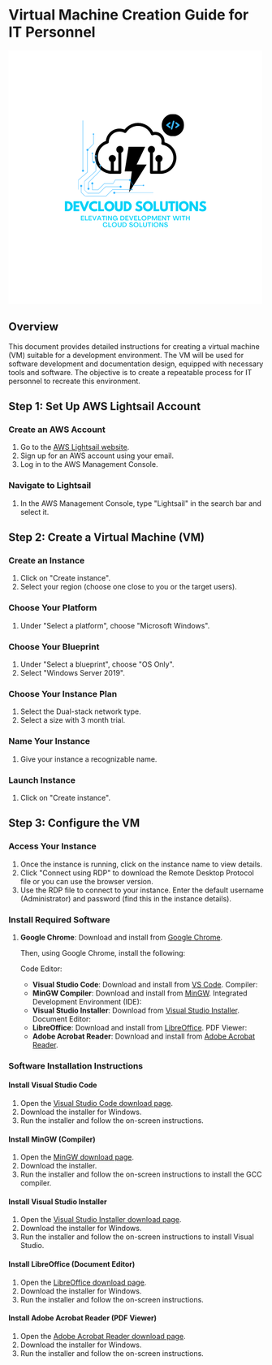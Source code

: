 # Virtual Machine Creation Guide for IT Personnel

<style>
.round-img {
  border-radius: 50%;
}
</style>

![DevCloud Solutions Logo](DevCloud%20Solutions.png)

## Overview
This document provides detailed instructions for creating a virtual machine (VM) suitable for a development environment. The VM will be used for software development and documentation design, equipped with necessary tools and software. The objective is to create a repeatable process for IT personnel to recreate this environment.

## Step 1: Set Up AWS Lightsail Account

### Create an AWS Account
1. Go to the [AWS Lightsail website](https://aws.amazon.com/lightsail/).
2. Sign up for an AWS account using your email.
3. Log in to the AWS Management Console.

### Navigate to Lightsail
1. In the AWS Management Console, type "Lightsail" in the search bar and select it.

## Step 2: Create a Virtual Machine (VM)

### Create an Instance
1. Click on "Create instance".
2. Select your region (choose one close to you or the target users).

### Choose Your Platform
1. Under "Select a platform", choose "Microsoft Windows".
   
### Choose Your Blueprint
1. Under "Select a blueprint", choose "OS Only".
2. Select "Windows Server 2019".

### Choose Your Instance Plan
1. Select the Dual-stack network type.
2. Select a size with 3 month trial.
   
### Name Your Instance
1. Give your instance a recognizable name.

### Launch Instance
1. Click on "Create instance".

## Step 3: Configure the VM

### Access Your Instance
1. Once the instance is running, click on the instance name to view details.
2. Click "Connect using RDP" to download the Remote Desktop Protocol file or you can use the browser version.
3. Use the RDP file to connect to your instance. Enter the default username (Administrator) and password (find this in the instance details).

### Install Required Software

1. **Google Chrome**: Download and install from [Google Chrome](https://www.google.com/chrome/).
   
   Then, using Google Chrome, install the following:
   
   Code Editor:
   - **Visual Studio Code**: Download and install from [VS Code](https://code.visualstudio.com/).
   Compiler:
   - **MinGW Compiler**: Download and install from [MinGW](https://sourceforge.net/projects/mingw/).
   Integrated Development Environment (IDE):
   - **Visual Studio Installer**: Download from [Visual Studio Installer](https://visualstudio.microsoft.com/downloads/).
   Document Editor:
   - **LibreOffice**: Download and install from [LibreOffice](https://www.libreoffice.org/download/download/).
   PDF Viewer:
   - **Adobe Acrobat Reader**: Download and install from [Adobe Acrobat Reader](https://get.adobe.com/reader/).

### Software Installation Instructions

#### Install Visual Studio Code
1. Open the [Visual Studio Code download page](https://code.visualstudio.com/Download).
2. Download the installer for Windows.
3. Run the installer and follow the on-screen instructions.

#### Install MinGW (Compiler)
1. Open the [MinGW download page](https://sourceforge.net/projects/mingw/).
2. Download the installer.
3. Run the installer and follow the on-screen instructions to install the GCC compiler.

#### Install Visual Studio Installer
1. Open the [Visual Studio Installer download page](https://visualstudio.microsoft.com/downloads/).
2. Download the installer for Windows.
3. Run the installer and follow the on-screen instructions to install Visual Studio.

#### Install LibreOffice (Document Editor)
1. Open the [LibreOffice download page](https://www.libreoffice.org/download/download/).
2. Download the installer for Windows.
3. Run the installer and follow the on-screen instructions.

#### Install Adobe Acrobat Reader (PDF Viewer)
1. Open the [Adobe Acrobat Reader download page](https://get.adobe.com/reader/).
2. Download the installer for Windows.
3. Run the installer and follow the on-screen instructions.

